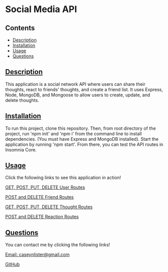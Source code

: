 # Social Media API
  
## Contents
  
* [Description](#description)
* [Installation](#installation)
* [Usage](#usage)
* [Questions](#questions)
    
## [Description](#Contents)
  
This application is a social network API where users can share their thoughts, react to friends' thoughts, and create a friend list. It uses Express, Node, MongoDB, and Mongoose to allow users to create, update, and delete thoughts.
  
## [Installation](#Contents)
  
To run this project, clone this repository. Then, from root directory of the project, run 'npm init' and 'npm i' from the command line to install dependencies. (You must have Express and MongoDB installed). Start the application by running 'npm start'. From there, you can test the API routes in Insomnia Core.
  
## [Usage](#Contents)
  
Click the following links to see this application in action!
    
[GET, POST, PUT, DELETE User Routes](https://drive.google.com/file/d/1O6SUO-NaGOFWrHQc3NNCJOCjqu_ucD-S/view?usp=sharing)  

[POST and DELETE Friend Routes](https://drive.google.com/file/d/1XQjPRXWsUa18ETzbjmgozNYac8o-0jOg/view?usp=sharing)  

[GET, POST, PUT, DELETE Thought Routes](https://drive.google.com/file/d/1aJhRGHXh9qeF9ENbun1Rnv2wYnvPuDAS/view?usp=sharing)  

[POST and DELETE Reaction Routes](https://drive.google.com/file/d/1xhSTs_BOiO207TLALYtMUAYIMw60rRbt/view?usp=sharing)
  
  
## [Questions](#Contents)
  
You can contact me by clicking the following links!
  
[Email: caseynlister@gmail.com](mailto:caseynlister@gmail.com)
  
[GitHub](https://github.com/caseylister)
  